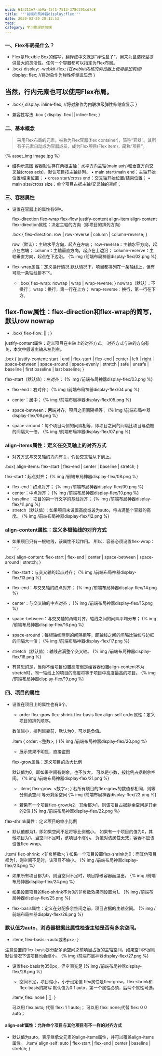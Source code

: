 ```yaml
---
uuid: 61a211e7-ab9a-f5f1-7513-378d291cd7d8
title: '''前端布局神器display:flex'''
date: 2020-03-20 20:13:53
tags:
category: 学习整理的前端
---
```


### 一、Flex布局是什么？

* Flex是Flexible Box的缩写，翻译成中文就是“弹性盒子”，用来为盒装模型提供最大的灵活性。任何一个容器都可以指定为Flex布局。
* .box{
    display: -webkit-flex; /*在webkit内核的浏览器上使用要加前缀*/
    display: flex; //将对象作为弹性伸缩盒显示
    }

## 当然，行内元素也可以使用Flex布局。

* .box {
    display: inline-flex; //将对象作为内联块级弹性伸缩盒显示
    }

* 兼容性写法
  .box {
      display: flex || inline-flex;
  }

### 二、基本概念

 > 采用Flex布局的元素，被称为Flex容器(flex container)，简称“容器”。其所有子元素自动成为容器成员，成为Flex项目(Flex item)，简称“项目”。

{% asset_img image.jpg %}

 *  结构示意图
  容器默认存在两根主轴：水平方向主轴(main axis)和垂直方向交叉轴(cross axis)，默认项目按主轴排列。
  • main start/main end：主轴开始位置/结束位置；
  • cross start/cross end：交叉轴开始位置/结束位置；
  • main size/cross size：单个项目占据主轴/交叉轴的空间；

### 三、容器属性

* 设置在容器上的属性有6种。

  flex-direction
  flex-wrap
  flex-flow
  justify-content
  align-item
  align-content
  flex-direction属性：决定主轴的方向（即项目的排列方向）

  .box {
    flex-direction: row | row-reverse | column | column-reverse;
  }

  row（默认）：主轴水平方向，起点在左端；
  row-reverse：主轴水平方向，起点在右端；
  column：主轴垂直方向，起点在上边沿；
  column-reserve：主轴垂直方向，起点在下边沿。
{% img /前端布局神器display-flex/02.png %}
* flex-wrap属性：定义换行情况 默认情况下，项目都排列在一条轴线上，但有可能一条轴线排不下。

  * .box{
    flex-wrap: nowrap | wrap | wrap-reverse;
  }
  nowrap（默认）：不换行；
  wrap：换行，第一行在上方；
  wrap-reverse：换行，第一行在下方。

##  flex-flow属性：flex-direction和flex-wrap的简写，默认row nowrap

  * .box{
      flex-flow: <flex-direction> || <flex-wrap>;
  }

  justify-content属性：定义项目在主轴上的对齐方式。
  对齐方式与轴的方向有关，本文中假设主轴从左到右。

  .box {
    justify-content: start | end | flex-start | flex-end | center | left | right | space-between | space-around | space-evenly | stretch | safe | unsafe | baseline | first baseline | last baseline;
  }

  flex-start（默认值）：左对齐；
{% img /前端布局神器display-flex/03.png %}

  * flex-end：右对齐；
{% img /前端布局神器display-flex/04.png %}

  * center：居中；
{% img /前端布局神器display-flex/05.png %}

  * space-between：两端对齐，项目之间间隔相等；
{% img /前端布局神器display-flex/06.png %}

  * space-around：每个项目两侧的间隔相等，即项目之间的间隔比项目与边框的间隔大一倍。
{% img /前端布局神器display-flex/07.png %}

### align-items属性：定义在交叉轴上的对齐方式

  * 对齐方式与交叉轴的方向有关，假设交叉轴从下到上。

  .box{
      align-items: flex-start | flex-end | center | baseline | stretch;
  }

  flex-start：起点对齐；
{% img /前端布局神器display-flex/08.png %}
  * flex-end：终点对齐；
{% img /前端布局神器display-flex/09.png %}
  * center：中点对齐；
{% img /前端布局神器display-flex/10.png %}
  * baseline：项目的第一行文字的基线对齐；
{% img /前端布局神器display-flex/11.png %}
  * stretch（默认值）：如果项目未设置高度或设为auto，将占满整个容器的高度。
{% img /前端布局神器display-flex/12.png %}

### align-content属性：定义多根轴线的对齐方式

  * 如果项目只有一根轴线，该属性不起作用。
  所以，容器必须设置flex-wrap：···；

  .box{
      align-content: flex-start | flex-end | center | space-between | space-around | stretch;
  }

  * flex-start：与交叉轴的起点对齐；
{% img /前端布局神器display-flex/13.png %}

  * flex-end：与交叉轴的终点对齐；
{% img /前端布局神器display-flex/14.png %}

  * center：与交叉轴的中点对齐；
{% img /前端布局神器display-flex/15.png %}

  * space-between：与交叉轴的两端对齐，轴线之间的间隔平均分布；
{% img /前端布局神器display-flex/16.png %}

  * space-around：每根轴线两侧的间隔相等，即轴线之间的间隔比轴线与边框的间隔大一倍；
{% img /前端布局神器display-flex/17.png %}

  * stretch（默认值）：轴线占满整个交叉轴。
{% img /前端布局神器display-flex/18.png %}

  * 有意思的是，当你不给项目设置高度但是给容器设置align-content不为stretch时，同一轴线上的项目的高度将等于项目中高度最高的项目。
{% img /前端布局神器display-flex/19.png %}


### 四、项目的属性

* 设置在项目上的属性也有6个。

  * order
  flex-grow
  flex-shrink
  flex-basis
  flex
  align-self
  order属性：定义项目的排列顺序。

  数值越小，排列越靠前，默认为0，可以是负值。

  .item {
      order: <整数>;
  }
{% img /前端布局神器display-flex/20.png %}

  * 展示效果不明显，直接盗图

  flex-grow属性：定义项目的放大比例

  默认值为0，即如果空间有剩余，也不放大。
  可以是小数，按比例占据剩余空间。
{% img /前端布局神器display-flex/21.png %}

  * .item{
      flex-grow: <数字>;
  }
  若所有项目的flex-grow的数值都相同，则等分剩余空间
  等分剩余空间
{% img /前端布局神器display-flex/22.png %}

  * 若果有一个项目flex-grow为2，其余都为1，则该项目占据剩余空间是其余的2倍
{% img /前端布局神器display-flex/22.png %}

flex-shrink属性：定义项目的缩小比例

  * 默认值都为1，即如果空间不足将等比例缩小。
  如果有一个项目的值为0，其他项目为1，当空间不足时，该项目不缩小。
  负值对该属性无效，容器不应该设置flex-wrap。

  .item{
      flex-shrink: <非负整数>;
  }
  如果一个项目设置flex-shrink为0；而其他项目都为1，则空间不足时，该项目不缩小。
{% img /前端布局神器display-flex/23.png %}

  * 如果所有项目都为0，则当空间不足时，项目撑破容器而溢出。
{% img /前端布局神器display-flex/24.png %}

  * 如果设置项目的flex-shrink不为0的非负数效果同设置为1。
{% img /前端布局神器display-flex/25.png %}

  * flex-basis属性：定义在分配多余空间之前，项目占据的主轴空间。
{% img /前端布局神器display-flex/26.png %}


### 默认值为auto，浏览器根据此属性检查主轴是否有多余空间。

  * .item{
      flex-basis:  <auto或者px>;
  }

  注意设置的flex-basis是分配多余空间之前项目占据的主轴空间，如果空间不足则默认情况下该项目也会缩小。
{% img /前端布局神器display-flex/27.png %}

* 设置flex-basis为350px，但空间充足
{% img /前端布局神器display-flex/28.png %}

  * 空间不足，项目缩小，小于设定值
  flex属性是flex-grow，flex-shrink和flex-basis的简写
  默认值为0 1 auto，第一个属性必须，后两个属性可选。

  .item{
      flex: none | [<flex-grow><flex-shrink><flex-basis>];
  }

  可以用 flex:auto; 代替 flex: 1 1 auto;；
  可以用 flex: none;代替 flex: 0 0 auto；

####  align-self属性：允许单个项目与其他项目有不一样的对齐方式
  * 默认值为auto，表示继承父元素的align-items属性，并可以覆盖align-items属性。
  .item{
  align-self: auto | flex-start | flex-end | center | baseline | stretch;
  }